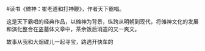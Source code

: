 \#读书《傩神：崔老道和打神鞭》，作者天下霸唱。

这是天下霸唱的经典作品，以傩神为背景，纵跨从明朝到现代，将傩神文化的发展和演化整合在盗墓体文章中，茶余饭后消遣的又一爽文。

故事从我和大烟碟儿一起寻宝，路遇开快车的